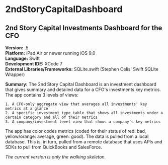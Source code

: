 # 2ndStoryCapitalDashboard
2nd Story Capital Investments Dashboard for the CFO
--------------

**Version:** .5 <br />
**Platform:** iPad Air or newer running iOS 9.0 <br />
**Language:** Swift <br />
**Development IDE:** XCode 7 <br />
**External Libraries/Frameworks:** SQLite.swift (Stephen Celis' Swift SQLite Wrapper)

**Summary:**
The 2nd Story Capital Dashboard is an investment dashboard that gives summary and detailed data for a CFO's investments key metrics.
The app contains 3 levels of views:

	1. A CFO-only aggregate view that averages all investments' key metrics at a glance
	2. A specific investment type table that shows all investments under a certain category and all of their metrics
	3. A company/investment level view that shows a company's key metrics

The app has color codes metrics (coded for their status of red: bad, yellow/orange: average, green: good).  The data is pulled from a local database.  This is, in turn, pulled from a remote database that uses APIs and SDKs to pull from QuickBooks and SalesForce.

*The current version is only the walking skeleton.*

